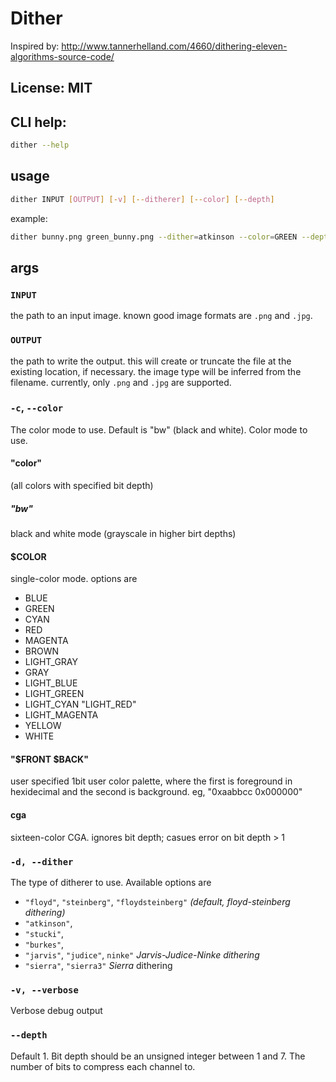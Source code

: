 # Dither

Inspired by: <http://www.tannerhelland.com/4660/dithering-eleven-algorithms-source-code/>

## License: MIT

## CLI help:

```bash
dither --help
```

## usage

```bash
dither INPUT [OUTPUT] [-v] [--ditherer] [--color] [--depth]
```

example:

```bash
dither bunny.png green_bunny.png --dither=atkinson --color=GREEN --depth=2 -v
```

## args

### `INPUT`

the path to an input image. known good image formats are `.png` and `.jpg`.

### `OUTPUT`

the path to write the output. this will create or truncate the file at the existing location, if necessary. the image type will be inferred from the filename. currently, only `.png` and `.jpg` are supported.

### `-c`, `--color`

The color mode to use. Default is "bw" (black and white). Color mode to use.

#### "color"

(all colors with specified bit depth)

##### "bw"

black and white mode (grayscale in higher birt depths)

#### $COLOR

single-color mode. options are

- BLUE
- GREEN
- CYAN
- RED
- MAGENTA
- BROWN
- LIGHT_GRAY
- GRAY
- LIGHT_BLUE
- LIGHT_GREEN
- LIGHT_CYAN "LIGHT_RED"
- LIGHT_MAGENTA
- YELLOW
- WHITE

#### "$FRONT $BACK"

user specified 1bit user color palette, where the first is foreground in hexidecimal and the second is background. eg, "0xaabbcc 0x000000"

#### cga

sixteen-color CGA. ignores bit depth; casues error on bit depth > 1

### `-d, --dither`

The type of ditherer to use. Available options are

- `"floyd"`, `"steinberg"`, `"floydsteinberg"` _(default, floyd-steinberg dithering)_
- `"atkinson"`,
- `"stucki"`,
- `"burkes"`,
- `"jarvis"`, `"judice"`, `ninke"` _Jarvis-Judice-Ninke dithering_
- `"sierra"`, `"sierra3"` _Sierra_ dithering

### `-v, --verbose`

Verbose debug output

### `--depth`

Default 1\. Bit depth should be an unsigned integer between 1 and 7\. The number of bits to compress each channel to.
